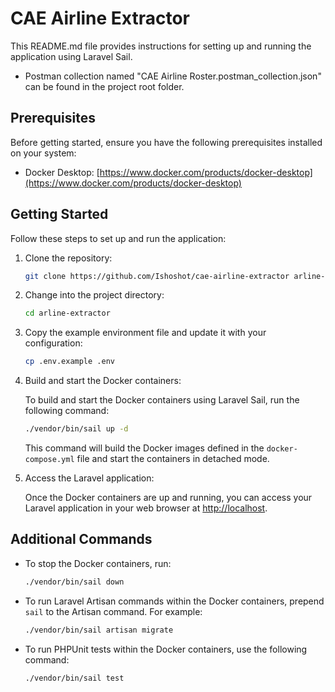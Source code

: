 # CAE Airline Extractor

This README.md file provides instructions for setting up and running the application using Laravel Sail.

-   Postman collection named "CAE Airline Roster.postman_collection.json" can be found in the project root folder.

## Prerequisites

Before getting started, ensure you have the following prerequisites installed on your system:

-   Docker Desktop: [https://www.docker.com/products/docker-desktop](https://www.docker.com/products/docker-desktop)

## Getting Started

Follow these steps to set up and run the application:

1. Clone the repository:

    ```bash
    git clone https://github.com/Ishoshot/cae-airline-extractor arline-extractor
    ```

2. Change into the project directory:

    ```bash
    cd arline-extractor
    ```

3. Copy the example environment file and update it with your configuration:

    ```bash
    cp .env.example .env
    ```

4. Build and start the Docker containers:

    To build and start the Docker containers using Laravel Sail, run the following command:

    ```bash
    ./vendor/bin/sail up -d
    ```

    This command will build the Docker images defined in the `docker-compose.yml` file and start the containers in detached mode.

5. Access the Laravel application:

    Once the Docker containers are up and running, you can access your Laravel application in your web browser at [http://localhost](http://localhost).

## Additional Commands

-   To stop the Docker containers, run:

    ```bash
    ./vendor/bin/sail down
    ```

-   To run Laravel Artisan commands within the Docker containers, prepend `sail` to the Artisan command. For example:

    ```bash
    ./vendor/bin/sail artisan migrate
    ```

-   To run PHPUnit tests within the Docker containers, use the following command:

    ```bash
    ./vendor/bin/sail test
    ```
